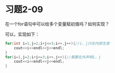 # 习题2-09
在一个for语句中可以给多个变量赋初值吗？如何实现？

可以，实现如下：
```C++
for(int i=1,j=2;i+j<=3;i++,j++){//i，j只在内部生效
    cout<<i<<endl<<j<<endl;
}
for(i=1,j=2;i+j<=3;i++,j++){//需要在外声明i，j
    cout<<i<<endl<<j<<endl;
}
```